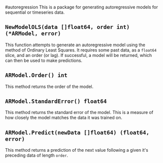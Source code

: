 #autoregression
This is a package for generating autoregressive models for sequential or timeseries data.

## `NewModelOLS(data []float64, order int) (*ARModel, error)`
This function attempts to generate an autoregressive model using the method of Ordinary Least Squares. It requires some past data, as a `float64` slice, and an order (or lag). If successful, a model will be returned, which can then be used to make predictions.

## `ARModel.Order() int`
This method returns the order of the model.

## `ARModel.StandardError() float64`
This method returns the standard error of the model. This is a measure of how closely the model matches the data it was trained on.

## `ARModel.Predict(newData []float64) (float64, error)`
This method returns a prediction of the next value following a given it's preceding data of length `order`.

